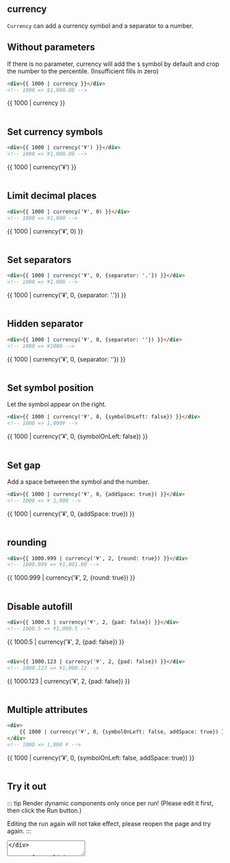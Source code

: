 <script>
    import Vue from 'vue'
    import EasyFilter from 'easy-filter'
    import '@style/style.scss'
    Vue.use(EasyFilter)
    const bus = new Vue()
    Vue.component('runtime-comp',(resolve)=>bus.$on('run',resolve))
    export default {
        data(){
            return {
                code: `{
        template: "<div>{{ 1000 | currency }}</div>",
    }`
            }
        },
        methods:{
            run(){
                bus.$emit('run', eval(`(function(){ return ${this.code} })()`))
            },
            reload(){
                window.location.reload()
            }
        }
    }
</script>

## currency

`Currency` can add a currency symbol and a separator to a number.

## Without parameters

If there is no parameter, currency will add the `$` symbol by default and crop the number to the percentile. (Insufficient fills in zero)

```html
<div>{{ 1000 | currency }}</div>
<!-- 1000 => $1,000.00 -->
```
<div>{{ 1000 | currency }}</div>
<br/>

## Set currency symbols

```html
<div>{{ 1000 | currency('¥') }}</div>
<!-- 1000 => ¥1,000.00 -->
```
<div>{{ 1000 | currency('¥') }}</div>
<br/>

## Limit decimal places

```html
<div>{{ 1000 | currency('¥', 0) }}</div>
<!-- 1000 => ¥1,000 -->
```
<div>{{ 1000 | currency('¥', 0) }}</div>
<br/>

## Set separators

```html
<div>{{ 1000 | currency('¥', 0, {separator: '.'}) }}</div>
<!-- 1000 => ¥1.000 -->
```
<div>{{ 1000 | currency('¥', 0, {separator: '.'}) }}</div>
<br/>

## Hidden separator

```html
<div>{{ 1000 | currency('¥', 0, {separator: ''}) }}</div>
<!-- 1000 => ¥1000 -->
```
<div>{{ 1000 | currency('¥', 0, {separator: ''}) }}</div>
<br/>

## Set symbol position

Let the symbol appear on the right.

```html
<div>{{ 1000 | currency('¥', 0, {symbolOnLeft: false}) }}</div>
<!-- 1000 => 1,000¥ -->
```
<div>{{ 1000 | currency('¥', 0, {symbolOnLeft: false}) }}</div>
<br/>

## Set gap

Add a space between the symbol and the number.

```html
<div>{{ 1000 | currency('¥', 0, {addSpace: true}) }}</div>
<!-- 1000 => ¥ 1,000 -->
```
<div>{{ 1000 | currency('¥', 0, {addSpace: true}) }}</div>
<br/>

## rounding

```html
<div>{{ 1000.999 | currency('¥', 2, {round: true}) }}</div>
<!-- 1000.999 => ¥1,001.00 -->
```
<div>{{ 1000.999 | currency('¥', 2, {round: true}) }}</div>
<br/>

## Disable autofill

```html
<div>{{ 1000.5 | currency('¥', 2, {pad: false}) }}</div>
<!-- 1000.5 => ¥1,000.5 -->
```
<div>{{ 1000.5 | currency('¥', 2, {pad: false}) }}</div>
<br/>

```html
<div>{{ 1000.123 | currency('¥', 2, {pad: false}) }}</div>
<!-- 1000.123 => ¥1,000.12 -->
```
<div>{{ 1000.123 | currency('¥', 2, {pad: false}) }}</div>
<br/>

## Multiple attributes

```html
<div>
    {{ 1000 | currency('¥', 0, {symbolOnLeft: false, addSpace: true}) }}
</div>
<!-- 1000 => 1,000 ¥ -->
```
<div>{{ 1000 | currency('¥', 0, {symbolOnLeft: false, addSpace: true}) }}</div>
<br/>

## Try it out


::: tip
Render dynamic components only once per run! (Please edit it first, then click the Run button.)

Editing the run again will not take effect, please reopen the page and try again.
:::

<div>
   <textarea v-model="code"/>
</div>

<a class="link" v-on:click="run">Run</a>

<div>
    <runtime-comp/>
</div>

